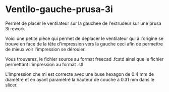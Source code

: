 Ventilo-gauche-prusa-3i
=======================

Permet de placer le ventilateur sur la gauchee de l'extrudeur sur une prusa 3i rework

Voici une petite pièce qui permet de déplacer le ventilateur qui à l'origine se trouve en face de la tête d'impression vers la gauche ceci afin de permettre de mieux voir l'impression se dérouler. 

Vous trouverez, le fichier source au format freecad .fcstd ainsi que le fichier permettant l'impression au format .stl

L'impression che mi est correcte avec une buse hexagon de 0.4 mm de diamètre et en ayant paramétré la hauteur de couche à 0.31 mm dans le slicer.


